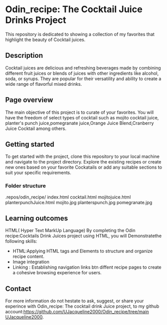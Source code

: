 # Odin_recipe: The Cocktail Juice Drinks Project
This repository is dedicated to showing a collection of my favorites that highlight the beauty of Cocktail juices.
## Description
 Cocktail juices are delicious and refreshing beverages made by combining different fruit juices or blends of juices with other ingredients like alcohol, soda, or syrups. They are popular for their versatility and ability to create a wide range of flavorful mixed drinks.
## Page overview
 The main objective of this project is to curate of your favorites. You will have the freedom of select types of cocktail such as mojito cocktail juice, planter's punch juice,pomegranate juice,Orange Juice Blend,Cranberry Juice Cocktail among others.
## Getting started
 To get started with the project, clone this repository to your local machine and navigate to the project directory.
 Explore the existing recipes or create new ones based on your favorite Cockatails or add any suitable sections to suit your specific requirements.
### Folder structure
.repos/odin_recipe/
index.html
cocktail.html
mojitojuice.html
planterpunchJuice.html
mojito.jpg
planterspunch.jpg
pomegranate.jpg
## Learning outcomes 
HTML( Hyper Text MarkUp Language) By completing the Odin recipe:Cocktails Drink Juices project using HTML, you will Demonstratethe following skills:
- HTML:Applying HTML tags and Elements to structure and organize recipe content.
- Image integration
- Linking : Establishing navigation links btn diffent recipe pages to create a cohesive browsing experience for users.
## Contact
For more information do not hestate to ask, suggest, or share your experince with Odin_recipe: The cocktail drink Juice project, to my github account:https://github.com/UJacqueline2000/Odin_recipe/tree/main
[UJacqueline2000](uwajackyolivia@gmail.com).

